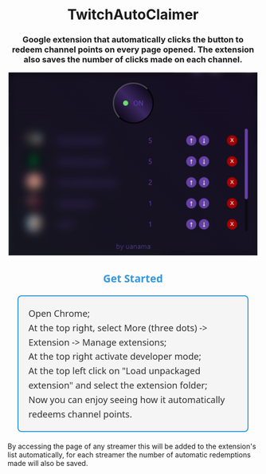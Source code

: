<h1 align="center">TwitchAutoClaimer</h1>
<h3 align="center">Google extension that automatically clicks the button to redeem channel points on every page opened. The extension also saves the number of clicks made on each channel.</h3>
<div align="center">
  <img alt="screenshot.png" width="500" src="https://github.com/LorenzoA98/TwitchAutoCLaimer/blob/main/screenshot.png">
</div>

<div style="text-align: center; margin-bottom: 20px;">
  <h2 style="font-family: 'Segoe UI', Tahoma, Geneva, Verdana, sans-serif; color: #3498db; margin-bottom: 10px;">Get Started</h2>
</div>

<ol style="list-style: none; padding: 0; font-family: 'Segoe UI', Tahoma, Geneva, Verdana, sans-serif; font-size: 18px; line-height: 1.6; color: #333; background-color: #f5f5f5; border: 2px solid #3498db; border-radius: 8px; padding: 20px; margin: 20px;">
  <li>Open Chrome;</li>
  <li>At the top right, select More (three dots) -&gt; Extension -&gt; Manage extensions;</li>
  <li>At the top right activate developer mode;</li>
  <li>At the top left click on "Load unpackaged extension" and select the extension folder;</li>
  <li>Now you can enjoy seeing how it automatically redeems channel points.</li>
</ol>



By accessing the page of any streamer this will be added to the extension's list automatically, for each streamer the number of automatic redemptions made will also be saved.
